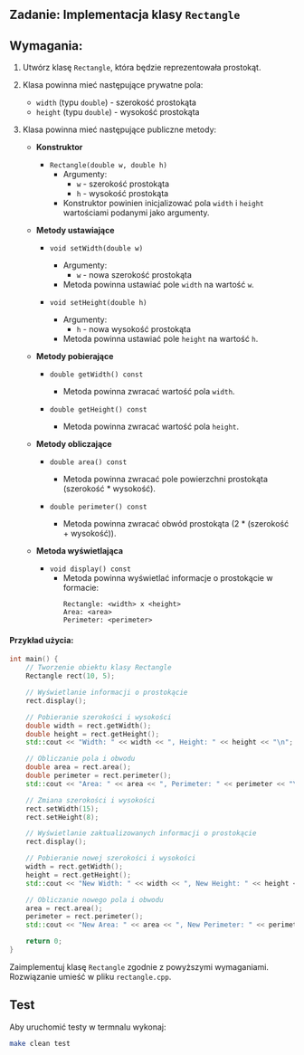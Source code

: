 ## Zadanie: Implementacja klasy `Rectangle`

## Wymagania:

1. Utwórz klasę `Rectangle`, która będzie reprezentowała prostokąt.
2. Klasa powinna mieć następujące prywatne pola:
   - `width` (typu `double`) - szerokość prostokąta
   - `height` (typu `double`) - wysokość prostokąta

3. Klasa powinna mieć następujące publiczne metody:

   - **Konstruktor**
     - `Rectangle(double w, double h)`
       - Argumenty:
         - `w` - szerokość prostokąta
         - `h` - wysokość prostokąta
       - Konstruktor powinien inicjalizować pola `width` i `height` wartościami podanymi jako argumenty.

   - **Metody ustawiające**
     - `void setWidth(double w)`
       - Argumenty:
         - `w` - nowa szerokość prostokąta
       - Metoda powinna ustawiać pole `width` na wartość `w`.

     - `void setHeight(double h)`
       - Argumenty:
         - `h` - nowa wysokość prostokąta
       - Metoda powinna ustawiać pole `height` na wartość `h`.

   - **Metody pobierające**
     - `double getWidth() const`
       - Metoda powinna zwracać wartość pola `width`.

     - `double getHeight() const`
       - Metoda powinna zwracać wartość pola `height`.

   - **Metody obliczające**
     - `double area() const`
       - Metoda powinna zwracać pole powierzchni prostokąta (szerokość * wysokość).

     - `double perimeter() const`
       - Metoda powinna zwracać obwód prostokąta (2 * (szerokość + wysokość)).

   - **Metoda wyświetlająca**
     - `void display() const`
       - Metoda powinna wyświetlać informacje o prostokącie w formacie:
         ```
         Rectangle: <width> x <height>
         Area: <area>
         Perimeter: <perimeter>
         ```

#### Przykład użycia:

```cpp
int main() {
    // Tworzenie obiektu klasy Rectangle
    Rectangle rect(10, 5);

    // Wyświetlanie informacji o prostokącie
    rect.display();

    // Pobieranie szerokości i wysokości
    double width = rect.getWidth();
    double height = rect.getHeight();
    std::cout << "Width: " << width << ", Height: " << height << "\n";

    // Obliczanie pola i obwodu
    double area = rect.area();
    double perimeter = rect.perimeter();
    std::cout << "Area: " << area << ", Perimeter: " << perimeter << "\n";

    // Zmiana szerokości i wysokości
    rect.setWidth(15);
    rect.setHeight(8);

    // Wyświetlanie zaktualizowanych informacji o prostokącie
    rect.display();

    // Pobieranie nowej szerokości i wysokości
    width = rect.getWidth();
    height = rect.getHeight();
    std::cout << "New Width: " << width << ", New Height: " << height << "\n";

    // Obliczanie nowego pola i obwodu
    area = rect.area();
    perimeter = rect.perimeter();
    std::cout << "New Area: " << area << ", New Perimeter: " << perimeter << "\n";

    return 0;
}
```

Zaimplementuj klasę `Rectangle` zgodnie z powyższymi wymaganiami.
Rozwiązanie umieść w pliku `rectangle.cpp`.

## Test
Aby uruchomić testy w termnalu wykonaj:
```bash
make clean test
```
